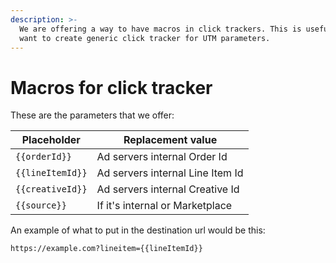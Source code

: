 ```yaml
---
description: >-
  We are offering a way to have macros in click trackers. This is useful if you
  want to create generic click tracker for UTM parameters.
---
```


# Macros for click tracker

These are the parameters that we offer:

| Placeholder      | Replacement value                 |
| ---------------- | --------------------------------- |
| `{{orderId}}`    | Ad servers internal Order Id      |
| `{{lineItemId}}` | Ad servers internal Line Item Id  |
| `{{creativeId}}` | Ad servers internal Creative Id   |
| `{{source}}`     | If it's internal or Marketplace   |



An example of what to put in the destination url would be this:

```
https://example.com?lineitem={{lineItemId}}
```

